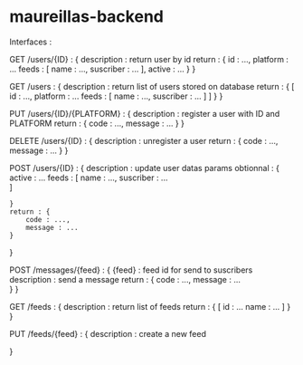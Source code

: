 # maureillas-backend

Interfaces : 

GET /users/{ID} : {
	description : return user by id
	return : {
		id : ...,
		platform : ...
		feeds : [
			name : ...,
			suscriber : ...
		],
		active : ...
	}
}

GET /users : {
	description : return list of users stored on database
	return : {
		[
			id : ...,
			platform : ...
			feeds : [
				name : ...,
				suscriber : ...
			]
		]
	}
}

PUT /users/{ID}/{PLATFORM} : {
	description : register a user with ID and PLATFORM
	return : {
		code : ...,
		message : ...
	}
}

DELETE /users/{ID} : {
	description : unregister a user
	return : {
		code : ...,
		message : ...
	}
}

POST /users/{ID} : {
	description : update user datas
	params obtionnal : {
		active : ...
		feeds : [
			name : ...,
			suscriber : ...			
		]

	}
	return : {
		code : ...,
		message : ...
	}
}

POST /messages/{feed} : {
	{feed} : feed id for send to suscribers
	description : send a message 
	return : {
		code : ...,
		message : ...		
	}
}

GET /feeds : {
	description : return list of feeds
	return : {
		[
			id : ...
			name : ...
		]
	}
}

PUT /feeds/{feed} : {
	description : create a new feed
	
}
